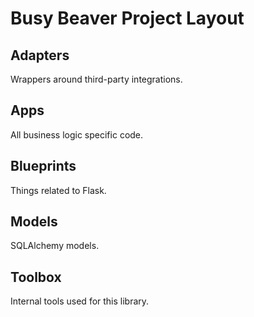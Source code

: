 # Busy Beaver Project Layout

## Adapters

Wrappers around third-party integrations.

## Apps

All business logic specific code.

## Blueprints

Things related to Flask.

## Models

SQLAlchemy models.

## Toolbox

Internal tools used for this library.
